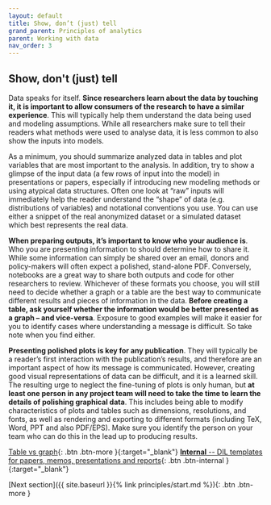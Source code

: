 ```yaml
---
layout: default
title: Show, don’t (just) tell
grand_parent: Principles of analytics
parent: Working with data
nav_order: 3
---
```


## Show, don't (just) tell

Data speaks for itself. **Since researchers learn about the data by touching it, it is important to allow consumers of the research to have a similar experience**. This will typically help them understand the data being used and modeling assumptions. While all researchers make sure to tell their readers what methods were used to analyse data, it is less common to also show the inputs into models.

As a minimum, you should summarize analyzed data in tables and plot variables that are most important to the analysis. In addition, try to show a glimpse of the input data (a few rows of input into the model) in presentations or papers, especially if introducing new modeling methods or using atypical data structures. Often one look at “raw” inputs will immediately help the reader understand the “shape” of data (e.g. distributions of variables) and notational conventions you use. You can use either a snippet of the real anonymized dataset or a simulated dataset which best represents the real data.

**When preparing outputs, it’s important to know who your audience is**. Who you are presenting information to should determine how to share it. While some information can simply be shared over an email, donors and policy-makers will often expect a polished, stand-alone PDF. Conversely, notebooks are a great way to share both outputs and code for other researchers to review.
Whichever of these formats you choose, you will still need to decide whether a graph or a table are the best way to communicate different results and pieces of information in the data. **Before creating a table, ask yourself whether the information would be better presented as a graph – and vice-versa**. Exposure to good examples will make it easier for you to identify cases where understanding a message is difficult. So take note when you find either. 

**Presenting polished plots is key for any publication**. They will typically be a reader’s first interaction with the publication’s results, and therefore are an important aspect of how its message is communicated. However, creating good visual representations of data can be difficult, and it is a learned skill.  The resulting urge to neglect the fine-tuning of plots is only human, but **at least one person in any project team will need to take the time to learn the details of polishing graphical data**. This includes being able to modify characteristics of plots and tables such as dimensions, resolutions, and fonts, as well as rendering and exporting to different formats (including TeX, Word, PPT and also PDF/EPS). Make sure you identify the person on your team who can do this in the lead up to producing results.

[Table vs graph](https://www.storytellingwithdata.com/blog/2011/11/visual-battle-table-vs-graph){: .btn .btn-more }{:target="_blank"}
[**Internal** -- DIL templates for papers, memos, presentations and reports](https://github.com/DevInnovationLab/DIL-Templates){: .btn .btn-internal }{:target="_blank"}

<span class="fs-8">
[Next section]({{ site.baseurl }}{% link principles/start.md %}){: .btn .btn-more }
</span>
